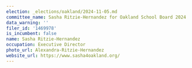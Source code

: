 ```yaml
---
election: _elections/oakland/2024-11-05.md
committee_name: Sasha Ritzie-Hernandez for Oakland School Board 2024
data_warning: ''
filer_id: '1469978'
is_incumbent: false
name: Sasha Ritzie-Hernandez
occupation: Executive Director
photo_url: Alexandra-Ritzie-Hernandez
website_url: https://www.sasha4oakland.org/
---
```

